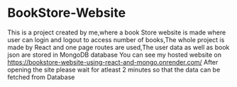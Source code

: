 # BookStore-Website
This is a project created by me,where a book Store website is made where user can login and logout to access number of books,The whole project is made by React and one page routes are used,The user data as well as book json are stored in MongoDB database
You  can see my hosted website on https://bookstore-website-using-react-and-mongo.onrender.com/
After opening the site please wait for atleast 2 minutes so that the data can be fetched from Database
